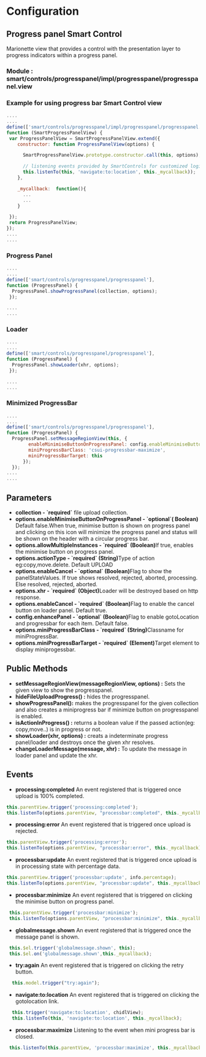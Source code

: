# Configuration

## Progress panel Smart Control

<p>Marionette view that provides a control with the presentation layer to progress indicators within a progress panel.</p>

### Module : smart/controls/progresspanel/impl/progresspanel/progresspanel.view

### Example for using progress bar Smart Control view

```js
....
....
define(['smart/controls/progresspanel/impl/progresspanel/progresspanel.view'], 
function (SmartProgressPanelView) {
 var ProgressPanelView = SmartProgressPanelView.extend({
    constructor: function ProgressPanelView(options) {

      SmartProgressPanelView.prototype.constructor.call(this, options);

      // listening events provided by SmartControls for customized logic
      this.listenTo(this, 'navigate:to:location', this._mycallback));
    },

    _mycallback:  function(){
      ...
      ...
    }

 });
 return ProgressPanelView;
});
....
....
```

### Progress Panel
```js
....
....
define(['smart/controls/progresspanel/progresspanel'], 
function (ProgressPanel) {
  ProgressPanel.showProgressPanel(collection, options);
 });

....
....
```
### Loader
```js
....
....
define(['smart/controls/progresspanel/progresspanel'], 
function (ProgressPanel) {
  ProgressPanel.showLoader(xhr, options);
 });

....
....
```
### Minimized ProgressBar
```js
....
....
define(['smart/controls/progresspanel/progresspanel'], 
function (ProgressPanel) {
  ProgressPanel.setMessageRegionView(this, {
        enableMinimiseButtonOnProgressPanel: config.enableMinimiseButtonOnProgressPanel,
        miniProgressBarClass: 'csui-progressbar-maximize',
        miniProgressBarTarget: this
      });
  });
....
....
```

## Parameters

<ul>
  <li><b>collection - `required`</b> file upload collection.</li>
  <li><b>options.enableMinimiseButtonOnProgressPanel - `optional`( Boolean)</b> Default false.When true, minimise button is shown on progress panel and clicking on this icon will minimize the progress panel and status will be shown on the header with  a circular progress bar.
  </li>
  <li><b>options.allowMultipleInstances - `required` (Boolean)</b>If true, enables the minimise button on progress panel.</li>
  <li><b>options.actionType - `required` (String)</b>Type of action eg:copy,move.delete. Default UPLOAD</li>
  <li><b>options.enableCancel - `optional` (Boolean)</b>Flag to  show the panelStateValues. If true shows resolved, rejected, aborted, processing. Else resolved, rejected, aborted.</li>
  <li><b>options.xhr - `required` (Object)</b>Loader will be destroyed based on http response.</li>
  <li><b>options.enableCancel - `required` (Boolean)</b>Flag to enable the cancel button on loader panel. Default true.</li>
  <li><b>config.enhancePanel - `optional` (Boolean)</b>Flag to enable gotoLocation and progressbar for each item. Default false.</li>
  <li><b>options.miniProgressBarClass - `required` (String)</b>Classname for miniProgressBar.</li>
  <li><b>options.miniProgressBarTarget - `required` (Element)</b>Target element to display miniprogessbar.</li>

</ul>


## Public Methods

<ul>
  <li><b>setMessageRegionView(messageRegionView, options) :</b> Sets the given view to show the progresspanel.</li>
  <li><b>hideFileUploadProgress() :</b> hides the progresspanel.</li>
  <li><b>showProgressPanel():</b> makes the progresspanel for the given collection and also creates a miniprogress bar if minimize button on progresspanel is enabled.</li>
  <li><b>isActionInProgress() :</b> returns a boolean value if the passed action(eg: copy,move..) is in progress or not.</li>
  <li><b>showLoader(xhr, options) :</b> creats a indeterminate progress panel/loader and destroys once the given xhr resolves.</li>
  <li><b>changeLoaderMessage(message, xhr) :</b> To update the message in loader panel and update the xhr.</li>
</ul>

## Events

<ul>
<li><b>processing:completed</b> An event registered that is triggered once upload is 100% completed.</li>
</ul>

```js
this.parentView.trigger('processing:completed');
this.listenTo(options.parentView, "processbar:completed", this._mycallback);
```
<ul>
<li><b>processing:error</b> An event registered that is triggered once upload is rejected.</li>
</ul>

```js
this.parentView.trigger('processing:error');
this.listenTo(options.parentView, "processbar:error", this._mycallback);
```
<ul>
<li><b>processbar:update</b> An event registered that is triggered once upload is in processing state with percentage data.</li>
</ul>

```js
this.parentView.trigger('processbar:update', info.percentage);
this.listenTo(options.parentView, "processbar:update", this._mycallback);
```
<ul>
<li><b>processbar:minimize</b> An event registered that is triggered on clicking the minimise button on progress panel.</li>
</ul>

```js
 this.parentView.trigger('processbar:minimize');
 this.listenTo(options.parentView, "processbar:minimize", this._mycallback);
```
<ul>
<li><b>globalmessage.shown</b> An event registered that is triggered once the message panel is shown.</li>
</ul>

```js
 this.$el.trigger('globalmessage.shown', this);
 this.$el.on('globalmessage.shown',this._mycallback);
```
<ul>
<li><b>try:again</b> An event registered that is triggered on clicking the retry button.</li>
</ul>

```js
  this.model.trigger("try:again");
```
<ul>
<li><b>navigate:to:location</b> An event registered that is triggered on clicking the gotolocation link.</li>
</ul>

```js
  this.trigger('navigate:to:location', chidlView);
  this.listenTo(this, 'navigate:to:location', this._mycallback);
```
<ul>
<li><b>processbar:maximize</b> Listening to the event when mini progress bar is closed.</li>
</ul>

```js
 this.listenTo(this.parentView, 'processbar:maximize', this._mycallback);
```
